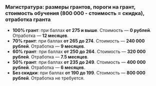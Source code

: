 ### Магистратура: размеры грантов, пороги на грант, стоимость обучения (800 000 - стоимость = скидка), отработка гранта
- **100% грант**: при баллах **от 275 и выше**. Стоимость — **0 рублей**. Отработка — **12 месяцев**.
- **70% грант**: при баллах **от 265 до 274**. Стоимость — **240 000 рублей**. Отработка — **9 месяцев**.
- **60% грант**: при баллах **от 250 до 264**. Стоимость — **320 000 рублей**. Отработка — **7.5 месяцев**.
- **50% грант**: при баллах **от 235 до 249**. Стоимость — **400 000 рублей**. Отработка — **6 месяцев**.
- **Без скидки**: при баллах **от 190 до 199**. Стоимость — **800 000 рублей**. Отработка не требуется.